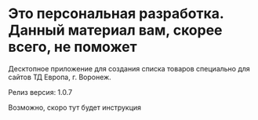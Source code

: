 # Это персональная разработка. Данный материал вам, скорее всего, не поможет

Десктопное приложение для создания списка товаров специально для сайтов ТД Европа, г. Воронеж.

Релиз версия: 1.0.7

Возможно, скоро тут будет инструкция